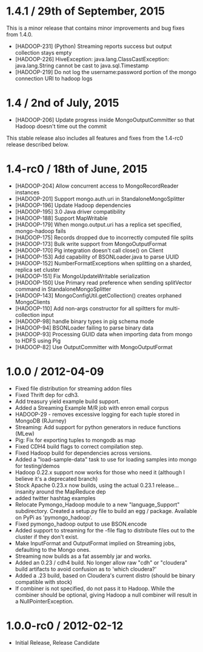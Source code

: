 1.4.1 / 29th of September, 2015
===============================

This is a minor release that contains minor improvements and bug fixes from 1.4.0.

  * [HADOOP-231] (Python) Streaming reports success but output collection stays empty
  * [HADOOP-226] HiveException: java.lang.ClassCastException: java.lang.String cannot be cast to java.sql.Timestamp
  * [HADOOP-219] Do not log the username:password portion of the mongo connection URI to hadoop logs

1.4 / 2nd of July, 2015
=======================

  * [HADOOP-206] Update progress inside MongoOutputCommitter so that Hadoop doesn't time out the commit

This stable release also includes all features and fixes from the 1.4-rc0 release described below.

1.4-rc0 / 18th of June, 2015
============================

  * [HADOOP-204] Allow concurrent access to MongoRecordReader instances
  * [HADOOP-201] Support mongo.auth.uri in StandaloneMongoSplitter
  * [HADOOP-196] Update Hadoop dependencies
  * [HADOOP-195] 3.0 Java driver compatibility
  * [HADOOP-188] Support MapWritable
  * [HADOOP-179] When mongo.output.uri has a replica set specified, mongo-hadoop fails
  * [HADOOP-175] Records dropped due to incorrectly computed file splits
  * [HADOOP-173] Bulk write support from MongoOutputFormat
  * [HADOOP-170] Pig integration doesn't call close() on Client
  * [HADOOP-153] Add capability of BSONLoader.java to parse UUID
  * [HADOOP-152] NumberFormatExceptions when splitting on a sharded, replica set cluster
  * [HADOOP-151] Fix MongoUpdateWritable serialization
  * [HADOOP-150] Use Primary read preference when sending splitVector command in StandaloneMongoSplitter
  * [HADOOP-143] MongoConfigUtil.getCollection() creates orphaned MongoClients
  * [HADOOP-110] Add non-args constructor for all spiltters for multi-collection input
  * [HADOOP-98] handle binary types in pig schema mode
  * [HADOOP-94] BSONLoader failing to parse binary data
  * [HADOOP-93] Processing GUID data when importing data from mongo to HDFS using Pig
  * [HADOOP-82] Use OutputCommitter with MongoOutputFormat

1.0.0 / 2012-04-09 
==================

  * Fixed file distribution for streaming addon files
  * Fixed Thrift dep for cdh3.
  * Add treasury yield example build support.
  * Added a Streaming Example M/R job with enron email corpus
  * HADOOP-29 - removes excessive logging for each tuple stored in MongoDB (RJurney)
  * Streaming: Add support for python generators in reduce functions (MLew)
  * Pig: Fix for exporting tuples to mongodb as map
  * Fixed CDH4 build flags to correct compilation step.
  * Fixed Hadoop build for dependencies across versions.
  * Added a "load-sample-data" task to use for loading samples into mongo for testing/demos
  * Hadoop 0.22.x support now works for those who need it (although I believe it's a deprecated branch)
  * Stock Apache 0.23.x now builds, using the actual 0.23.1 release...  insanity around the MapReduce dep
  * added twitter hashtag examples
  * Relocate Pymongo_Hadoop module to a new "language_Support" subdirectory. Created a setup.py file to build an egg / package. Available on PyPi as 'pymongo_hadoop'.
  * Fixed pymongo_hadoop output to use BSON.encode
  * Added support to streaming for the -file flag to distribute files out to the cluster if they don't exist.
  * Make InputFormat and OutputFormat implied on Streaming jobs, defaulting to the Mongo ones.
  * Streaming now builds as a fat assembly jar and works.
  * Added an 0.23 / cdh4 build.  No longer allow raw "cdh" or "cloudera" build artifacts to avoid confusion as to 'which cloudera?'
  * Added a .23 build, based on Cloudera's current distro (should be binary compatible with stock)
  * If combiner is not specified, do not pass it to Hadoop.  While the combiner should be optional, giving Hadoop a null combiner will result in a NullPointerException.

1.0.0-rc0 / 2012-02-12 
==================

  * Initial Release, Release Candidate
